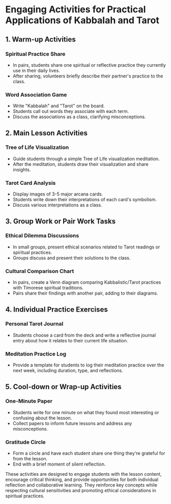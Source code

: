 # Engaging Activities for Practical Applications of Kabbalah and Tarot

## 1. Warm-up Activities

### Spiritual Practice Share
- In pairs, students share one spiritual or reflective practice they currently use in their daily lives.
- After sharing, volunteers briefly describe their partner's practice to the class.

### Word Association Game
- Write "Kabbalah" and "Tarot" on the board.
- Students call out words they associate with each term.
- Discuss the associations as a class, clarifying misconceptions.

## 2. Main Lesson Activities

### Tree of Life Visualization
- Guide students through a simple Tree of Life visualization meditation.
- After the meditation, students draw their visualization and share insights.

### Tarot Card Analysis
- Display images of 3-5 major arcana cards.
- Students write down their interpretations of each card's symbolism.
- Discuss various interpretations as a class.

## 3. Group Work or Pair Work Tasks

### Ethical Dilemma Discussions
- In small groups, present ethical scenarios related to Tarot readings or spiritual practices.
- Groups discuss and present their solutions to the class.

### Cultural Comparison Chart
- In pairs, create a Venn diagram comparing Kabbalistic/Tarot practices with Timorese spiritual traditions.
- Pairs share their findings with another pair, adding to their diagrams.

## 4. Individual Practice Exercises

### Personal Tarot Journal
- Students choose a card from the deck and write a reflective journal entry about how it relates to their current life situation.

### Meditation Practice Log
- Provide a template for students to log their meditation practice over the next week, including duration, type, and reflections.

## 5. Cool-down or Wrap-up Activities

### One-Minute Paper
- Students write for one minute on what they found most interesting or confusing about the lesson.
- Collect papers to inform future lessons and address any misconceptions.

### Gratitude Circle
- Form a circle and have each student share one thing they're grateful for from the lesson.
- End with a brief moment of silent reflection.

These activities are designed to engage students with the lesson content, encourage critical thinking, and provide opportunities for both individual reflection and collaborative learning. They reinforce key concepts while respecting cultural sensitivities and promoting ethical considerations in spiritual practices.